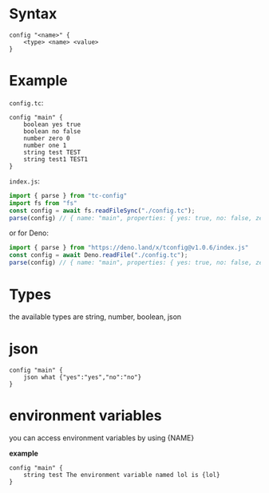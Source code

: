 # Syntax
```
config "<name>" {
	<type> <name> <value>
}
```
# Example
`config.tc`:
```
config "main" {
	boolean yes true
    boolean no false
    number zero 0
    number one 1
    string test TEST
    string test1 TEST1
}
```
`index.js`:
```js
import { parse } from "tc-config"
import fs from "fs"
const config = await fs.readFileSync("./config.tc");
parse(config) // { name: "main", properties: { yes: true, no: false, zero: 0, one: 1, test: "TEST", test1: "TEST1"} }
```
or for Deno:
```js
import { parse } from "https://deno.land/x/tconfig@v1.0.6/index.js"
const config = await Deno.readFile("./config.tc");
parse(config) // { name: "main", properties: { yes: true, no: false, zero: 0, one: 1, test: "TEST", test1: "TEST1"} }
```
# Types
the available types are string, number, boolean, json

# json
```
config "main" {
	json what {"yes":"yes","no":"no"}
}
```
# environment variables
you can access environment variables by using {NAME}

**example**
```
config "main" {
	string test The environment variable named lol is {lol}
}
```

